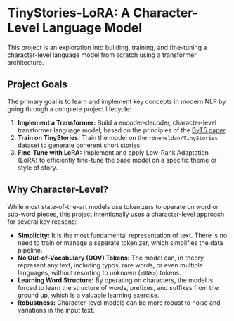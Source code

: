 # TinyStories-LoRA: A Character-Level Language Model

This project is an exploration into building, training, and fine-tuning a character-level language model from scratch using a transformer architecture.

## Project Goals

The primary goal is to learn and implement key concepts in modern NLP by going through a complete project lifecycle:

1.  **Implement a Transformer:** Build a encoder-decoder, character-level transformer language model, based on the principles of the [ByT5 paper](https://arxiv.org/abs/2105.13626).
2.  **Train on TinyStories:** Train the model on the `roneneldan/TinyStories` dataset to generate coherent short stories.
3.  **Fine-Tune with LoRA:** Implement and apply Low-Rank Adaptation (LoRA) to efficiently fine-tune the base model on a specific theme or style of story.

## Why Character-Level?

While most state-of-the-art models use tokenizers to operate on word or sub-word pieces, this project intentionally uses a character-level approach for several key reasons:

*   **Simplicity:** It is the most fundamental representation of text. There is no need to train or manage a separate tokenizer, which simplifies the data pipeline.
*   **No Out-of-Vocabulary (OOV) Tokens:** The model can, in theory, represent any text, including typos, rare words, or even multiple languages, without resorting to unknown (`<UNK>`) tokens.
*   **Learning Word Structure:** By operating on characters, the model is forced to learn the structure of words, prefixes, and suffixes from the ground up, which is a valuable learning exercise.
*   **Robustness:** Character-level models can be more robust to noise and variations in the input text.